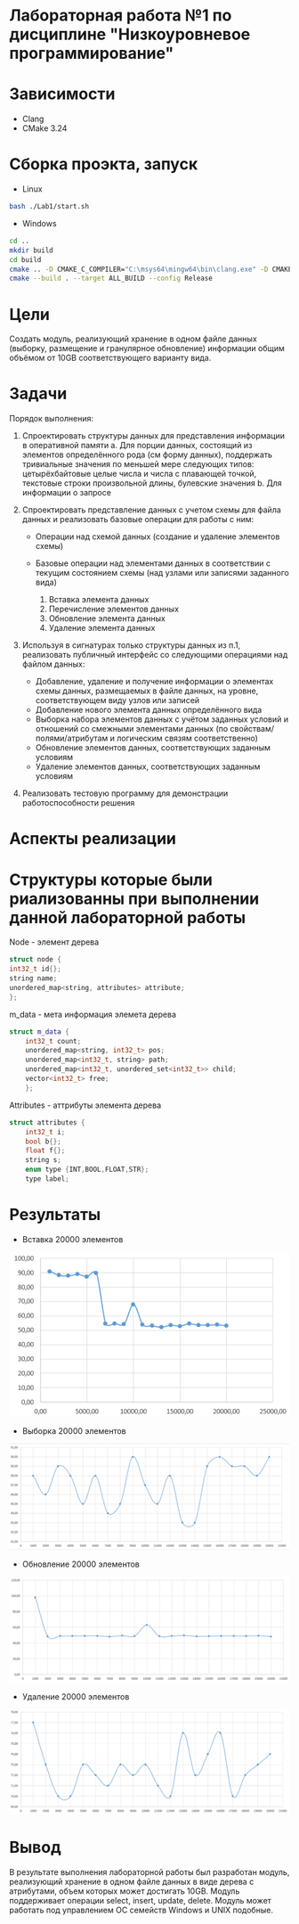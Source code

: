 # Лабораторная работа №1 по дисциплине "Низкоуровневое программирование"
# Зависимости
* Clang
* CMake 3.24

# Сборка проэкта, запуск
* Linux
```bash
bash ./Lab1/start.sh
```
* Windows
```bash
cd ..
mkdir build
cd build
cmake .. -D CMAKE_C_COMPILER="C:\msys64\mingw64\bin\clang.exe" -D CMAKE_CXX_COMPILER="C:\msys64\mingw64\bin\clang++.exe"
cmake --build . --target ALL_BUILD --config Release
```
# Цели
Создать модуль, реализующий хранение в одном файле данных (выборку, размещение и гранулярное
обновление) информации общим объёмом от 10GB соответствующего варианту вида.

# Задачи
Порядок выполнения:
1. Спроектировать структуры данных для представления информации в оперативной памяти
   a. Для порции данных, состоящий из элементов определённого рода (см форму данных),
   поддержать тривиальные значения по меньшей мере следующих типов: цетырёхбайтовые
   целые числа и числа с плавающей точкой, текстовые строки произвольной длины, булевские
   значения
   b. Для информации о запросе
2. Спроектировать представление данных с учетом схемы для файла данных и реализовать базовые
   операции для работы с ним:
   * Операции над схемой данных (создание и удаление элементов схемы)
   * Базовые операции над элементами данных в соответствии с текущим состоянием схемы (над
   узлами или записями заданного вида)

        1. Вставка элемента данных
        2. Перечисление элементов данных
        3. Обновление элемента данных
        4. Удаление элемента данных
3. Используя в сигнатурах только структуры данных из п.1, реализовать публичный интерфейс со
   следующими операциями над файлом данных:

    * Добавление, удаление и получение информации о элементах схемы данных, размещаемых в
   файле данных, на уровне, соответствующем виду узлов или записей
   * Добавление нового элемента данных определённого вида
   * Выборка набора элементов данных с учётом заданных условий и отношений со смежными
    элементами данных (по свойствам/полями/атрибутам и логическим связям соответственно)
   * Обновление элементов данных, соответствующих заданным условиям
   * Удаление элементов данных, соответствующих заданным условиям
4. Реализовать тестовую программу для демонстрации работоспособности решения

# Аспекты реализации
# Структуры которые были риализованны при выполнении данной лабораторной работы
 Node - элемент дерева
```c++
struct node { 
int32_t id{};
string name;
unordered_map<string, attributes> attribute;
};
```
m_data - мета информация элемета дерева
```c++
struct m_data {
    int32_t count;
    unordered_map<string, int32_t> pos;
    unordered_map<int32_t, string> path;
    unordered_map<int32_t, unordered_set<int32_t>> child;
    vector<int32_t> free;
    };
```
Attributes - аттрибуты элемента дерева
```c++
struct attributes {
    int32_t i;
    bool b{};
    float f{};
    string s;
    enum type {INT,BOOL,FLOAT,STR};
    type label;
```

# Результаты
* Вставка 20000 элементов

![](/image/insert.PNG)
* Выборка 20000 элементов

![](/image/select.PNG)
* Обновление 20000 элементов

![](/image/update.PNG)
* Удаление 20000 элементов

![](/image/delete.PNG)

# Вывод
В результате выполнения лабораторной работы был разработан модуль, реализующий хранение в одном файле данных в виде дерева с атрибутами, объем которых может достигать 10GB. Модуль поддерживает операции select, insert, update, delete. Модуль может работать под управлением ОС семейств Windows и UNIX подобные.

